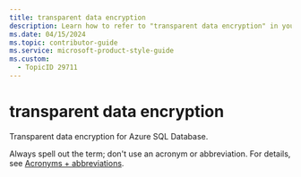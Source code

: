 ```yaml
---
title: transparent data encryption
description: Learn how to refer to "transparent data encryption" in your content.
ms.date: 04/15/2024
ms.topic: contributor-guide
ms.service: microsoft-product-style-guide
ms.custom:
  - TopicID 29711
---
```



# transparent data encryption

Transparent data encryption for Azure SQL Database.

Always spell out the term; don't use an acronym or abbreviation. For details, see [Acronyms + abbreviations](~\acronyms-and-abbreviations.md).

